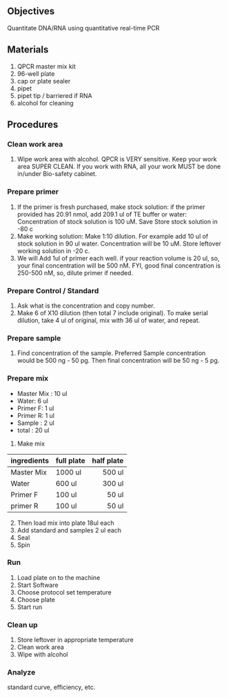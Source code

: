 ## Objectives
Quantitate DNA/RNA using quantitative real-time PCR

## Materials
1. QPCR master mix kit
2. 96-well plate
3. cap or plate sealer
4. pipet
5. pipet tip / barriered if RNA
6. alcohol for cleaning

## Procedures
### Clean work area
1. Wipe work area with alcohol. QPCR is VERY sensitive. Keep your work area SUPER CLEAN. If you work with RNA, all your work MUST be done in/under Bio-safety cabinet.

### Prepare primer
1. If the primer is fresh purchased, make stock solution: if the primer provided has 20.91 nmol, add 209.1 ul of TE buffer or water: Concentration of stock solution is 100 uM. Save Store stock solution in -80 c 
2. Make working solution: Make 1:10 dilution. For example add 10 ul of stock solution in 90 ul water. Concentration will be 10 uM. Store leftover working solution in -20 c.
3. We will Add 1ul of primer each well. if your reaction volume is 20 ul, so, your final concentration will be 500 nM. FYI, good final concentration is 250-500 nM, so, dilute primer if needed.

### Prepare Control / Standard
1. Ask what is the concentration and copy number.
2. Make 6 of X10 dilution (then total 7 include original). To make serial dilution, take 4 ul of original, mix with 36 ul of water, and repeat. 

### Prepare sample
1. Find concentration of the sample. Preferred Sample concentration would be 500 ng - 50 pg. Then final concentration will be 50 ng - 5 pg.

### Prepare mix
* Master Mix : 10 ul
* Water: 6 ul
* Primer F: 1 ul
* Primer R: 1 ul
* Sample : 2 ul
* total : 20 ul

1. Make mix

| ingredients | full plate | half plate |
| :--------- | --------- | ---------: |  
| Master Mix | 1000 ul | 500 ul |
| Water | 600 ul | 300 ul |
| Primer F | 100 ul | 50 ul |
| primer R | 100 ul | 50 ul |

2. Then load mix into plate 18ul each
3. Add standard and samples 2 ul each
4. Seal
5. Spin

### Run
1. Load plate on to the machine
2. Start Software
3. Choose protocol set temperature
4. Choose plate
5. Start run

### Clean up
1. Store leftover in appropriate temperature
2. Clean work area
3. Wipe with alcohol 

### Analyze 
standard curve, efficiency, etc.
